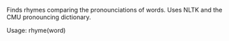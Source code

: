 Finds rhymes comparing the pronounciations of words. Uses NLTK and the CMU pronouncing dictionary.

Usage: rhyme(word)
